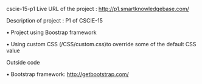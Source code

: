 cscie-15-p1
Live URL of the project : http://p1.smartknowledgebase.com/

Description of project : P1 of CSCIE-15

  • Project using Boostrap framework
  
  •	Using custom CSS (/CSS/custom.css)to override some of the default CSS value

Outside code

  •	Bootstrap framework: http://getbootstrap.com/
